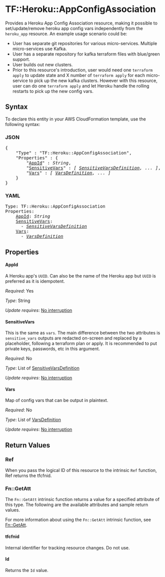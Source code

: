# TF::Heroku::AppConfigAssociation

Provides a Heroku App Config Association resource, making it possible to set/update/remove heroku app config vars independently from
the `heroku_app` resource. An example usage scenario could be:

* User has separate git repositories for various micro-services. Multiple micro-services use Kafka.
* User has a separate repository for kafka terraform files with blue/green support.
* User builds out new clusters.
* Prior to this resource's introduction, user would need one `terraform apply` to update state and X number of `terraform apply`
for each micro-service to pick up the new kafka clusters. However with this resource, user can do one `terraform apply`
and let Heroku handle the rolling restarts to pick up the new config vars.

## Syntax

To declare this entity in your AWS CloudFormation template, use the following syntax:

### JSON

<pre>
{
    "Type" : "TF::Heroku::AppConfigAssociation",
    "Properties" : {
        "<a href="#appid" title="AppId">AppId</a>" : <i>String</i>,
        "<a href="#sensitivevars" title="SensitiveVars">SensitiveVars</a>" : <i>[ <a href="sensitivevarsdefinition.md">SensitiveVarsDefinition</a>, ... ]</i>,
        "<a href="#vars" title="Vars">Vars</a>" : <i>[ <a href="varsdefinition.md">VarsDefinition</a>, ... ]</i>
    }
}
</pre>

### YAML

<pre>
Type: TF::Heroku::AppConfigAssociation
Properties:
    <a href="#appid" title="AppId">AppId</a>: <i>String</i>
    <a href="#sensitivevars" title="SensitiveVars">SensitiveVars</a>: <i>
      - <a href="sensitivevarsdefinition.md">SensitiveVarsDefinition</a></i>
    <a href="#vars" title="Vars">Vars</a>: <i>
      - <a href="varsdefinition.md">VarsDefinition</a></i>
</pre>

## Properties

#### AppId

A Heroku app's `UUID`. Can also be the name of the Heroku app but `UUID` is preferred as it is idempotent.

_Required_: Yes

_Type_: String

_Update requires_: [No interruption](https://docs.aws.amazon.com/AWSCloudFormation/latest/UserGuide/using-cfn-updating-stacks-update-behaviors.html#update-no-interrupt)

#### SensitiveVars

This is the same as `vars`. The main difference between the two
attributes is `sensitive_vars` outputs are redacted on-screen and replaced by a <sensitive> placeholder, following a terraform
plan or apply. It is recommended to put private keys, passwords, etc in this argument.

_Required_: No

_Type_: List of <a href="sensitivevarsdefinition.md">SensitiveVarsDefinition</a>

_Update requires_: [No interruption](https://docs.aws.amazon.com/AWSCloudFormation/latest/UserGuide/using-cfn-updating-stacks-update-behaviors.html#update-no-interrupt)

#### Vars

Map of config vars that can be output in plaintext.

_Required_: No

_Type_: List of <a href="varsdefinition.md">VarsDefinition</a>

_Update requires_: [No interruption](https://docs.aws.amazon.com/AWSCloudFormation/latest/UserGuide/using-cfn-updating-stacks-update-behaviors.html#update-no-interrupt)

## Return Values

### Ref

When you pass the logical ID of this resource to the intrinsic `Ref` function, Ref returns the tfcfnid.

### Fn::GetAtt

The `Fn::GetAtt` intrinsic function returns a value for a specified attribute of this type. The following are the available attributes and sample return values.

For more information about using the `Fn::GetAtt` intrinsic function, see [Fn::GetAtt](https://docs.aws.amazon.com/AWSCloudFormation/latest/UserGuide/intrinsic-function-reference-getatt.html).

#### tfcfnid

Internal identifier for tracking resource changes. Do not use.

#### Id

Returns the <code>Id</code> value.

